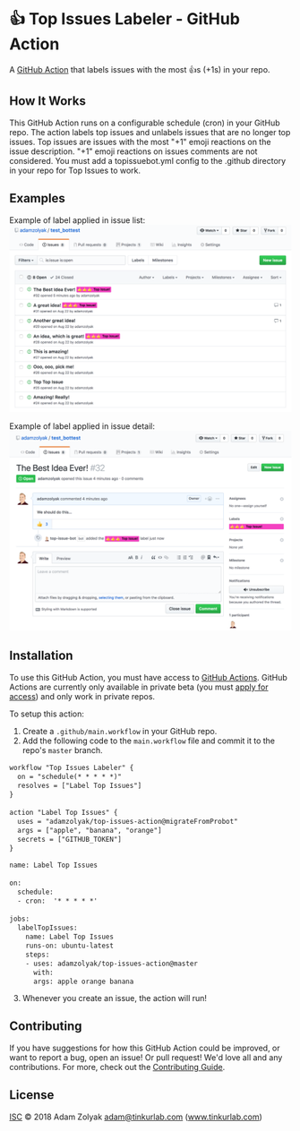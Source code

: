 # 👍 Top Issues Labeler - GitHub Action

A [GitHub Action](https://github.com/features/actions) that labels issues with the most 👍s (+1s) in your repo.

## How It Works

This GitHub Action runs on a configurable schedule (cron) in your GitHub repo. The action labels top issues and unlabels issues that are no longer top issues. Top issues are issues with the most "+1" emoji reactions on the issue description. "+1" emoji reactions on issues comments are not considered. You must add a topissuebot.yml config to the .github directory in your repo for Top Issues to work.

## Examples

Example of label applied in issue list:
![GitHub Logo](./docs/issue_list.png)

Example of label applied in issue detail:
![GitHub Logo](./docs/issue_detail.png)

## Installation

To use this GitHub Action, you must have access to [GitHub Actions](https://github.com/features/actions). GitHub Actions are currently only available in private beta (you must [apply for access](https://github.com/features/actions)) and only work in private repos.

To setup this action:

1. Create a `.github/main.workflow` in your GitHub repo.
2. Add the following code to the `main.workflow` file and commit it to the repo's `master` branch.

```
workflow "Top Issues Labeler" {
  on = "schedule(* * * * *)"
  resolves = ["Label Top Issues"]
}

action "Label Top Issues" {
  uses = "adamzolyak/top-issues-action@migrateFromProbot"
  args = ["apple", "banana", "orange"]
  secrets = ["GITHUB_TOKEN"]
}
```

```
name: Label Top Issues

on:
  schedule:
  - cron:  '* * * * *'

jobs:
  labelTopIssues:
    name: Label Top Issues
    runs-on: ubuntu-latest
    steps:
    - uses: adamzolyak/top-issues-action@master
      with:
      args: apple orange banana
```

3. Whenever you create an issue, the action will run!

## Contributing

If you have suggestions for how this GitHub Action could be improved, or want to report a bug, open an issue! Or pull request! We'd love all and any contributions. For more, check out the [Contributing Guide](CONTRIBUTING.md).

## License

[ISC](LICENSE) © 2018 Adam Zolyak <adam@tinkurlab.com> (www.tinkurlab.com)
